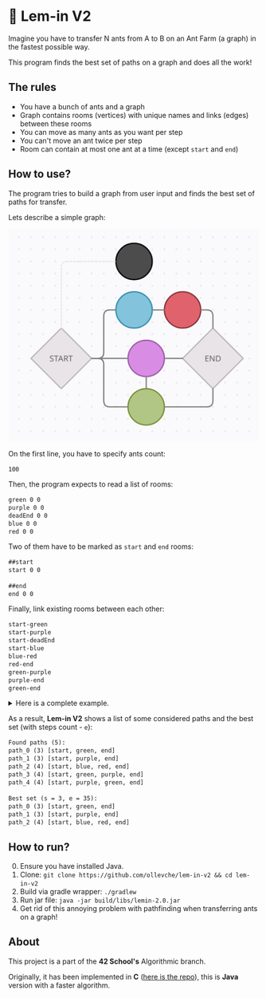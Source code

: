 # :ant: Lem-in V2

Imagine you have to transfer N ants from A to B on an Ant Farm (a graph) in the fastest possible way.

This program finds the best set of paths on a graph and does all the work!

## The rules

* You have a bunch of ants and a graph
* Graph contains rooms (vertices) with unique names and links (edges) between these rooms
* You can move as many ants as you want per step
* You can't move an ant twice per step
* Room can contain at most one ant at a time (except `start` and `end`)

## How to use?

The program tries to build a graph from user input and finds the best set of paths for transfer.

Lets describe a simple graph:

<p align="center">
  <img alt="graph" width="600px" src="/assets/graph.png" />
</p>

On the first line, you have to specify ants count:
```
100
```

Then, the program expects to read a list of rooms:
```
green 0 0
purple 0 0
deadEnd 0 0
blue 0 0
red 0 0
```

Two of them have to be marked as `start` and `end` rooms:
```
##start
start 0 0

##end
end 0 0
```

Finally, link existing rooms between each other:
```
start-green
start-purple
start-deadEnd
start-blue
blue-red
red-end
green-purple
purple-end
green-end
```

<details>
  <summary>Here is a complete example.</summary>
  
  ```
  # ants count
  100
  # rooms
  green 0 0
  purple 0 0
  deadEnd 0 0
  blue 0 0
  red 0 0
  ##start
  start 0 0
  ##end
  end 0 0
  # links
  start-green
  start-purple
  start-deadEnd
  start-blue
  blue-red
  red-end
  green-purple
  purple-end
  green-end
  ```
  
</details>

As a result, **Lem-in V2** shows a list of some considered paths and the best set (with steps count - `e`):
```
Found paths (5):
path_0 (3) [start, green, end]
path_1 (3) [start, purple, end]
path_2 (4) [start, blue, red, end]
path_3 (4) [start, green, purple, end]
path_4 (4) [start, purple, green, end]

Best set (s = 3, e = 35):
path_0 (3) [start, green, end]
path_1 (3) [start, purple, end]
path_2 (4) [start, blue, red, end]
```

## How to run?

0. Ensure you have installed Java.
1. Clone: `git clone https://github.com/ollevche/lem-in-v2 && cd lem-in-v2`
2. Build via gradle wrapper: `./gradlew`
3. Run jar file: `java -jar build/libs/lemin-2.0.jar`
4. Get rid of this annoying problem with pathfinding when transferring ants on a graph!

## About

This project is a part of the **42 School's** Algorithmic branch.

Originally, it has been implemented in **C** ([here is the repo](https://github.com/ollevche/lem-in)), this is **Java** version with a faster algorithm.
